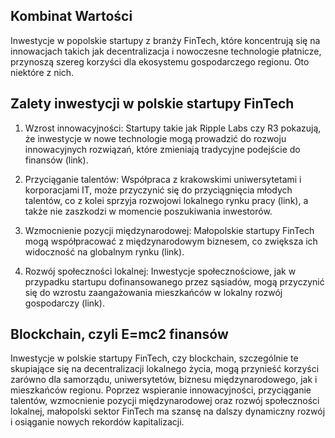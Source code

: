 ## Kombinat Wartości

Inwestycje w popolskie startupy z branży FinTech, które koncentrują się na innowacjach takich jak decentralizacja i nowoczesne technologie płatnicze, przynoszą szereg korzyści dla ekosystemu gospodarczego regionu. Oto niektóre z nich.

## Zalety inwestycji w polskie startupy FinTech

1. Wzrost innowacyjności: Startupy takie jak Ripple Labs czy R3 pokazują, że inwestycje w nowe technologie mogą prowadzić do rozwoju innowacyjnych rozwiązań, które zmieniają tradycyjne podejście do finansów (link).

2. Przyciąganie talentów: Współpraca z krakowskimi uniwersytetami i korporacjami IT, może przyczynić się do przyciągnięcia młodych talentów, co z kolei sprzyja rozwojowi lokalnego rynku pracy (link), a także nie zaszkodzi w momencie poszukiwania inwestorów.

3. Wzmocnienie pozycji międzynarodowej: Małopolskie startupy FinTech mogą współpracować z międzynarodowym biznesem, co zwiększa ich widoczność na globalnym rynku (link).

4. Rozwój społeczności lokalnej: Inwestycje społecznościowe, jak w przypadku startupu dofinansowanego przez sąsiadów, mogą przyczynić się do wzrostu zaangażowania mieszkańców w lokalny rozwój gospodarczy (link).


## Blockchain, czyli E=mc2 finansów

Inwestycje w polskie startupy FinTech, czy blockchain, szczególnie te skupiające się na decentralizacji lokalnego życia, mogą przynieść korzyści zarówno dla samorządu, uniwersytetów, biznesu międzynarodowego, jak i mieszkańców regionu. Poprzez wspieranie innowacyjności, przyciąganie talentów, wzmocnienie pozycji międzynarodowej oraz rozwój społeczności lokalnej, małopolski sektor FinTech ma szansę na dalszy dynamiczny rozwój i osiąganie nowych rekordów kapitalizacji.